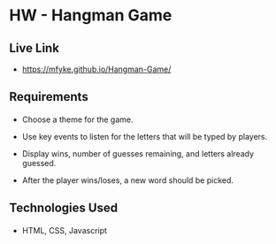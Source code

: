 # HW - Hangman Game

## Live Link
- https://mfyke.github.io/Hangman-Game/

## Requirements
####
- Choose a theme for the game.

- Use key events to listen for the letters that will be typed by players.

- Display wins, number of guesses remaining, and letters already guessed.

- After the player wins/loses, a new word should be picked.

## Technologies Used
####
- HTML, CSS, Javascript